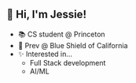 ## 👋 Hi, I'm Jessie!

- 📚 CS student @ Princeton
- 🌱 Prev @ Blue Shield of California
- ✨ Interested in...
    - Full Stack development
    - AI/ML
